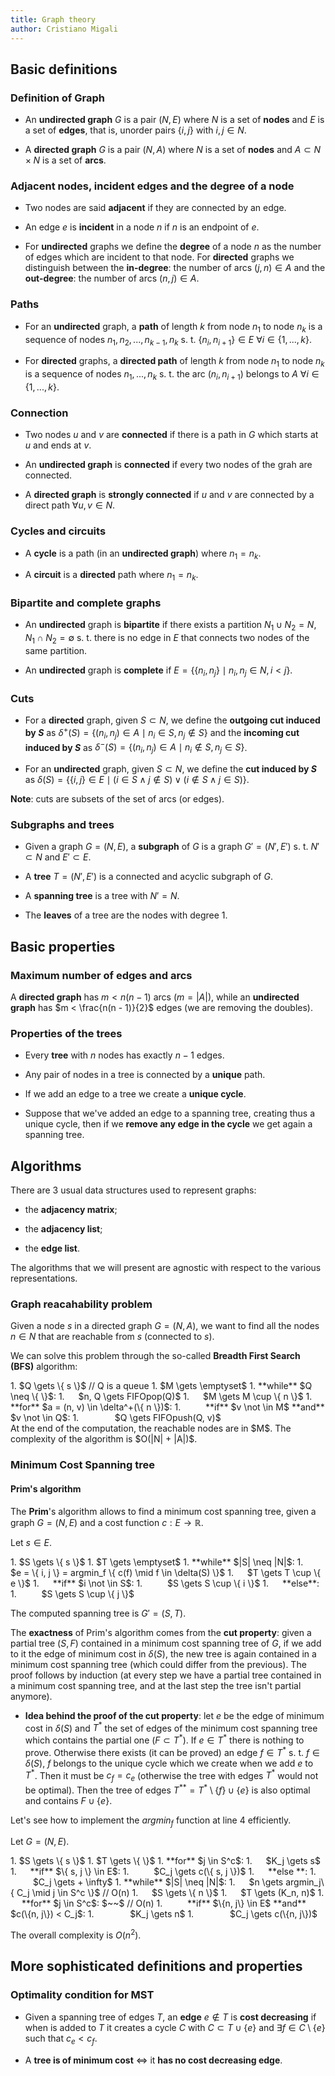 ```yaml
---
title: Graph theory
author: Cristiano Migali
---
```


## Basic definitions

### Definition of Graph

- An **undirected graph** $G$ is a pair $(N, E)$ where $N$ is a set of **nodes** and $E$ is a set of **edges**, that is, unorder pairs $\{i, j\}$ with $i, j \in N$.

- A **directed graph** $G$ is a pair $(N, A)$ where $N$ is a set of **nodes** and $A \subset N \times N$ is a set of **arcs**.

### Adjacent nodes, incident edges and the degree of a node

- Two nodes are said **adjacent** if they are connected by an edge.

- An edge $e$ is **incident** in a node $n$ if $n$ is an endpoint of $e$.

- For **undirected** graphs we define the **degree** of a node $n$ as the number of edges which are incident to that node. For **directed** graphs we distinguish between the **in-degree**: the number of arcs $(j, n) \in A$ and the **out-degree**: the number of arcs $(n, j) \in A$.

### Paths

- For an **undirected** graph, a **path** of length $k$ from node $n_1$ to node $n_k$ is a sequence of nodes $n_1, n_2, ..., n_{k-1}, n_k$ s. t. $\{n_i, n_{i + 1}\} \in E$ $\forall i \in \{1, ..., k\}$.

- For **directed** graphs, a **directed path** of length $k$ from node $n_1$ to node $n_k$ is a sequence of nodes $n_1, ..., n_k$ s. t. the arc $(n_i, n_{i + 1})$ belongs to $A$ $\forall i \in \{1, ..., k\}$.

### Connection

- Two nodes $u$ and $v$ are **connected** if there is a path in $G$ which starts at $u$ and ends at $v$.

- An **undirected graph** is **connected** if every two nodes of the grah are connected.

- A **directed graph** is **strongly connected** if $u$ and $v$ are connected by a direct path $\forall u, v \in N$.

### Cycles and circuits

- A **cycle** is a path (in an **undirected graph**) where $n_1 = n_k$.

- A **circuit** is a **directed** path where $n_1 = n_k$.

### Bipartite and complete graphs

- An **undirected** graph is **bipartite** if there exists a partition $N_1 \cup N_2 = N, N_1 \cap N_2 = \emptyset$ s. t. there is no edge in $E$ that connects two nodes of the same partition.

- An **undirected** graph is **complete** if $E = \{ \{n_i, n_j\} \mid n_i, n_j \in N, i < j \}$.

### Cuts

- For a **directed** graph, given $S \subset N$, we define the **outgoing cut induced by $S$** as $\delta^+(S) = \{ (n_i, n_j) \in A \mid n_i \in S, n_j \not \in S \}$ and the **incoming cut induced by $S$** as $\delta^-(S) = \{ (n_i, n_j) \in A \mid n_i \not \in S, n_j \in S \}$.

- For an **undirected** graph, given $S \subset N$, we define the **cut induced by $S$** as $\delta(S) = \{ \{i, j\} \in E \mid (i \in S \wedge j \not \in S) \vee (i \not \in S \wedge j \in S) \}$.

**Note**: cuts are subsets of the set of arcs (or edges).

### Subgraphs and trees

- Given a graph $G = (N, E)$, a **subgraph** of $G$ is a graph $G' = (N', E')$ s. t. $N' \subset N$ and $E' \subset E$.

- A **tree** $T = (N', E')$ is a connected and acyclic subgraph of $G$.

- A **spanning tree** is a tree with $N' = N$.

- The **leaves** of a tree are the nodes with degree 1.

## Basic properties

### Maximum number of edges and arcs

A **directed graph** has $m < n(n - 1)$ arcs ($m = |A|$), while an **undirected graph** has $m < \frac{n(n - 1)}{2}$ edges (we are removing the doubles).

### Properties of the trees

- Every **tree** with $n$ nodes has exactly $n - 1$ edges.

- Any pair of nodes in a tree is connected by a **unique** path.

- If we add an edge to a tree we create a **unique cycle**.

- Suppose that we've added an edge to a spanning tree, creating thus a unique cycle, then if we **remove any edge in the cycle** we get again a spanning tree.

## Algorithms

There are 3 usual data structures used to represent graphs:

- the **adjacency matrix**;

- the **adjacency list**;

- the **edge list**.

The algorithms that we will present are agnostic with respect to the various representations.

### Graph reacahability problem

Given a node $s$ in a directed graph $G = (N, A)$, we want to find all the nodes $n \in N$ that are reachable from $s$ (connected to $s$).

We can solve this problem through the so-called **Breadth First Search (BFS)** algorithm:
<div class="algorithm">
1. $Q \gets \{ s \}$ // Q is a queue
1. $M \gets \emptyset$
1. **while** $Q \neq \{ \}$:
1. &emsp; $n, Q \gets FIFOpop(Q)$
1. &emsp; $M \gets M \cup \{ n \}$
1. &emsp; **for** $a = (n, v) \in \delta^+(\{ n \})$:
1. &emsp; &emsp; **if** $v \not \in M$ **and** $v \not \in Q$:
1. &emsp; &emsp; &emsp; $Q \gets FIFOpush(Q, v)$
</div>
At the end of the computation, the reachable nodes are in $M$.
The complexity of the algorithm is $O(|N| + |A|)$.

### Minimum Cost Spanning tree

#### Prim's algorithm

The **Prim**'s algorithm allows to find a minimum cost spanning tree, given a graph $G = (N, E)$ and a cost function $c : E \rightarrow \mathbb{R}$.

Let $s \in E$.

<div class="algorithm">
1. $S \gets \{ s \}$
1. $T \gets \emptyset$
1. **while** $|S| \neq |N|$:
1. &emsp; $e = \{ i, j \} = argmin_f \{ c(f) \mid f \in \delta(S) \}$
1. &emsp; $T \gets T \cup \{ e \}$
1. &emsp; **if** $i \not \in S$:
1. &emsp; &emsp; $S \gets S \cup \{  i \}$
1. &emsp; **else**:
1. &emsp; &emsp; $S \gets S \cup \{ j \}$
</div>

The computed spanning tree is $G' = (S, T)$.

The **exactness** of Prim's algorithm comes from the **cut property**: given a partial tree $(S, F)$ contained in a minimum cost spanning tree of $G$, if we add to it the edge of minimum cost in $\delta(S)$, the new tree is again contained in a minimum cost spanning tree (which could differ from the previous). The proof follows by induction (at every step we have a partial tree contained in a minimum cost spanning tree, and at the last step the tree isn't partial anymore).

- **Idea behind the proof of the cut property**: let $e$ be the edge of minimum cost in $\delta(S)$ and $T^*$ the set of edges of the minimum cost spanning tree which contains the partial one ($F \subset T^*$). If $e \in T^*$ there is nothing to prove. Otherwise there exists (it can be proved) an edge $f \in T^*$ s. t. $f \in \delta(S)$, $f$ belongs to the unique cycle which we create when we add $e$ to $T^*$. Then it must be $c_f = c_e$ (otherwise the tree with edges $T^*$ would not be optimal). Then the tree of edges $T^{**} = T^* \setminus \{ f \} \cup \{ e \}$ is also optimal and contains $F \cup \{ e \}$.

Let's see how to implement the $argmin_f$ function at line 4 efficiently.

Let $G = (N, E)$.
<div class=algorithm>
1. $S \gets \{ s \}$
1. $T \gets \{ \}$
1. **for** $j \in S^c$:
1. &emsp; $K_j \gets s$
1. &emsp; **if** $\{ s, j \} \in E$:
1. &emsp; &emsp; $C_j \gets c(\{ s, j \})$ 
1. &emsp; **else **:
1. &emsp; &emsp; $C_j \gets + \infty$
1. **while** $|S| \neq |N|$:
1. &emsp; $n \gets argmin_j\{ C_j \mid j \in S^c \}$ // O(n)
1. &emsp; $S \gets \{ n \}$
1. &emsp; $T \gets (K_n, n)$
1. &emsp; **for** $j \in S^c$: $~~$ // O(n)
1. &emsp; &emsp; **if** $\{n, j\} \in E$ **and** $c(\{n, j\}) < C_j$:
1. &emsp; &emsp; &emsp; $K_j \gets n$
1. &emsp; &emsp; &emsp; $C_j \gets c(\{n, j\})$
</div>

The overall complexity is $O(n^2)$.

## More sophisticated definitions and properties

### Optimality condition for MST

- Given a spanning tree of edges $T$, an **edge** $e \not \in T$ is **cost decreasing** if when is added to $T$ it creates a cycle $C$ with $C \subset T \cup \{ e \}$ and $\exists f \in C \setminus \{ e \}$ such that $c_e < c_f$.

- A **tree is of minimum cost** $\iff$ it **has no cost decreasing edge**.
